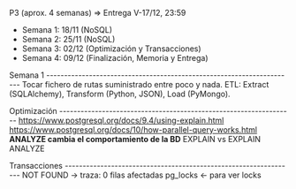 P3 (aprox. 4 semanas) => Entrega V-17/12, 23:59

* Semana 1: 18/11 (NoSQL)
* Semana 2: 25/11 (NoSQL)
* Semana 3: 02/12 (Optimización y Transacciones)
* Semana 4: 09/12 (Finalización, Memoria y Entrega)


Semana 1 ----------------------------------------------------------------------
Tocar fichero de rutas suministrado entre poco y nada.
ETL: Extract (SQLAlchemy), Transform (Python, JSON), Load (PyMongo).

Optimización ------------------------------------------------------------------
https://www.postgresql.org/docs/9.4/using-explain.html
https://www.postgresql.org/docs/10/how-parallel-query-works.html
**ANALYZE cambia el comportamiento de la BD**
EXPLAIN vs EXPLAIN ANALYZE


Transacciones -----------------------------------------------------------------
NOT FOUND -> traza: 0 filas afectadas
pg_locks <- para ver locks
